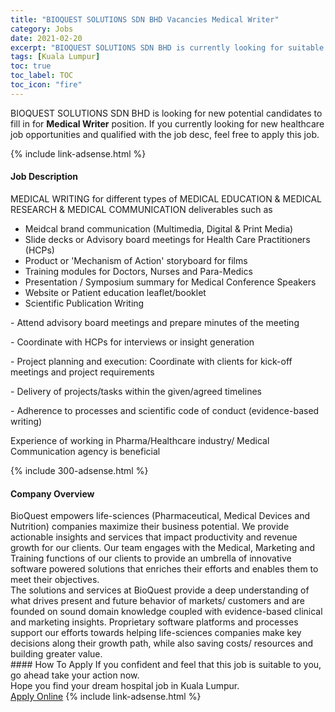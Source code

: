 ```yaml
---
title: "BIOQUEST SOLUTIONS SDN BHD Vacancies Medical Writer" 
category: Jobs 
date: 2021-02-20 
excerpt: "BIOQUEST SOLUTIONS SDN BHD is currently looking for suitable person to fill in the Medical Writer which positioned at Kuala Lumpur" 
tags: [Kuala Lumpur] 
toc: true 
toc_label: TOC 
toc_icon: "fire" 
--- 
```


<p>BIOQUEST SOLUTIONS SDN BHD is looking for new potential candidates to fill in for <b>Medical Writer</b> position. If you currently looking for new healthcare job opportunities and qualified with the job desc, feel free to apply this job.
</p>{% include link-adsense.html %} 
<div><div><h4>Job Description</h4></div><div><div><span><div><p>MEDICAL WRITING for different types of MEDICAL EDUCATION &amp; MEDICAL RESEARCH &amp; MEDICAL COMMUNICATION deliverables such as</p><ul><li>Meidcal brand communication (Multimedia, Digital &amp; Print Media)</li><li>Slide decks or Advisory board meetings for Health Care Practitioners (HCPs)</li><li>Product or 'Mechanism of Action' storyboard for films</li><li>Training modules for Doctors, Nurses and Para-Medics</li><li>Presentation / Symposium summary for Medical Conference Speakers</li><li>Website or Patient education leaflet/booklet</li><li>Scientific Publication Writing</li></ul><p>- Attend advisory board meetings and prepare minutes of the meeting</p><p>- Coordinate with HCPs for interviews or insight generation</p><p>- Project planning and execution: Coordinate with clients for kick-off meetings and project requirements</p><p>- Delivery of projects/tasks within the given/agreed timelines</p><p>- Adherence to processes and scientific code of conduct (evidence-based writing)</p><p>Experience of working in Pharma/Healthcare industry/ Medical Communication agency is beneficial&#160;</p></div></span></div></div></div> 
{% include 300-adsense.html %} 
<div><div><h4>Company Overview</h4></div><div><div><span><div><div>
<div>BioQuest empowers life-sciences (Pharmaceutical, Medical Devices and Nutrition) companies maximize their business potential. We provide actionable insights and services that impact productivity and revenue growth for our clients. Our team engages with the Medical, Marketing and Training functions of our clients to provide an umbrella of innovative software powered solutions that enriches their efforts and enables them to meet their objectives.</div>
<div>The solutions and services at BioQuest provide a deep understanding of what drives present and future behavior of markets/ customers and are founded on sound domain knowledge coupled with evidence-based clinical and marketing insights. Proprietary software platforms and processes support our efforts towards helping life-sciences companies make key decisions along their growth path, while also saving costs/ resources and building greater value.</div>
</div></div></span></div></div></div> 
#### How To Apply 
If you confident and feel that this job is suitable to you, go ahead take your action now. <br/> 
Hope you find your dream hospital job in Kuala Lumpur. <br/> 
<a href="https://www.jobstreet.com.my/en/job/medical-writer-4483266?jobId=jobstreet-my-job-4483266" class="btn btn--warning" target="_blank" rel="nofollow noopenner">Apply Online</a> 
{% include link-adsense.html %} 